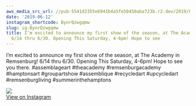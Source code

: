 ```yaml
---
aws_media_src_url: //pub-5541d2355e6941b4a5fe50450aba723b.r2.dev/2019/06/2019-06-12_18-34-22_UTC.jpg
date: '2019-06-12'
instagram_shortcode: BynrQzwgqmw
slug: ig-BynrQzwgqmw
title: I’m excited to announce my first show of the season, at The Academy in Remsenburg!
  6/14 thru 6/30. Opening This Saturday, 4-6pm! Hope to see
---
```


I’m excited to announce my first show of the season, at The Academy in Remsenburg! 6/14 thru 6/30. Opening This Saturday, 4-6pm! Hope to see you there. #assemblageart #theacademy #remsenburgacademy #hamptonsart #groupartshow #assemblique #recycledart #upcycledart #remsenburgliving #summerinthehamptons 

![](//pub-5541d2355e6941b4a5fe50450aba723b.r2.dev/2019/06/2019-06-12_18-34-22_UTC.jpg)   
[View on Instagram](https://www.instagram.com/p/BynrQzwgqmw/)